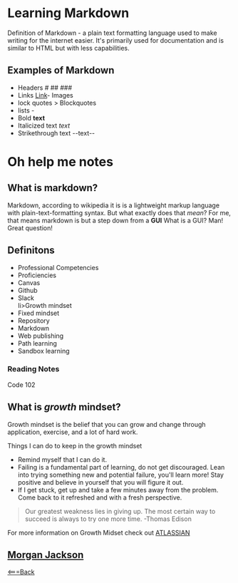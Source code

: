 # Learning Markdown
Definition of Markdown - a plain text formatting language used to make writing for the internet easier. It's primarily used for documentation and is similar to HTML but with less capabilities.

## Examples of Markdown
- Headers # ## ###
- Links [Link](http://a.com)- Images
- lock quotes > Blockquotes
- lists -
- Bold **text**
- Italicized text *text*
- Strikethrough text --text--

# Oh help me notes
## What is markdown?
Markdown, according to wikipedia it is is a lightweight markup language with plain-text-formatting syntax.
But what exactly does that *mean*? For me, that means markdown is but a step down from a **GUI** What is a GUI? Man! Great question!

## Definitons 
    
<ul>
        <li>Professional Competencies</li>
        <li>Proficiencies</li>
        <li>Canvas</li>
        <li>Github</li>
        <li>Slack</li>
        li>Growth mindset</li>
        <li>Fixed mindset</li>
        <li>Repository</li>
        <li>Markdown</li>
        <li>Web publishing</li>
        <li>Path learning</li>
        <li>Sandbox learning</li>
</ul>    


### Reading Notes
Code 102

## What is *growth* mindset?

Growth mindset is the belief that you can grow and change through application, exercise, and a lot of hard work.

Things I can do to keep in the growth mindset
- Remind myself that I can do it.
- Failing is a fundamental part of learning, do not get discouraged. Lean into trying something new and potential failure, you'll learn more! Stay positive and believe in yourself that you will figure it out.
- If I get stuck, get up and take a few minutes away from the problem. Come back to it refreshed and with a fresh perspective.

> Our greatest weakness lies in giving up. 
> The most certain way to succeed is always to try one more time.  -Thomas Edison      

For more information on Growth Midset check out [ATLASSIAN](https://www.atlassian.com/blog/inside-atlassian/growth-mindset)
## [Morgan Jackson](https://majckson.github.io/reading-notes)

[<===Back](README.md)